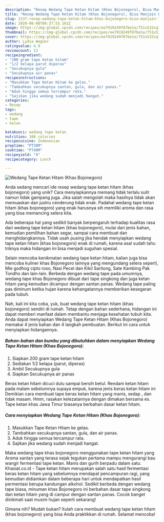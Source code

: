 ```yaml
---
description: "Resep Wedang Tape Ketan Hitam (Khas Bojonegoro), Bisa Manjain Lidah"
title: "Resep Wedang Tape Ketan Hitam (Khas Bojonegoro), Bisa Manjain Lidah"
slug: 3137-resep-wedang-tape-ketan-hitam-khas-bojonegoro-bisa-manjain-lidah
date: 2020-06-08T06:37:53.161Z
image: https://img-global.cpcdn.com/recipes/ee7919249f87be1e/751x532cq70/wedang-tape-ketan-hitam-khas-bojonegoro-foto-resep-utama.jpg
thumbnail: https://img-global.cpcdn.com/recipes/ee7919249f87be1e/751x532cq70/wedang-tape-ketan-hitam-khas-bojonegoro-foto-resep-utama.jpg
cover: https://img-global.cpcdn.com/recipes/ee7919249f87be1e/751x532cq70/wedang-tape-ketan-hitam-khas-bojonegoro-foto-resep-utama.jpg
author: Lydia Wagner
ratingvalue: 4.9
reviewcount: 13
recipeingredient:
- "200 gram tape ketan hitam"
- "1/2 kelapa parut diperas"
- "Secukupnya gula"
- "Secukupnya air panas"
recipeinstructions:
- "Masukkan Tape Ketan Hitam ke gelas."
- "Tambahkan secukupnya santan, gula, dan air panas."
- "Aduk hingga semua tercampur rata."
- "Sajikan jika wedang sudah menjadi hangat."
categories:
- Resep
tags:
- wedang
- tape
- ketan

katakunci: wedang tape ketan 
nutrition: 168 calories
recipecuisine: Indonesian
preptime: "PT38M"
cooktime: "PT40M"
recipeyield: "4"
recipecategory: Lunch

---
```



![Wedang Tape Ketan Hitam (Khas Bojonegoro)](https://img-global.cpcdn.com/recipes/ee7919249f87be1e/751x532cq70/wedang-tape-ketan-hitam-khas-bojonegoro-foto-resep-utama.jpg)

Anda sedang mencari ide resep wedang tape ketan hitam (khas bojonegoro) yang unik? Cara menyiapkannya memang tidak terlalu sulit namun tidak gampang juga. Jika salah mengolah maka hasilnya tidak akan memuaskan dan justru cenderung tidak enak. Padahal wedang tape ketan hitam (khas bojonegoro) yang enak harusnya sih memiliki aroma dan rasa yang bisa memancing selera kita.

Ada beberapa hal yang sedikit banyak berpengaruh terhadap kualitas rasa dari wedang tape ketan hitam (khas bojonegoro), mulai dari jenis bahan, kemudian pemilihan bahan segar, sampai cara membuat dan menghidangkannya. Tidak usah pusing jika hendak menyiapkan wedang tape ketan hitam (khas bojonegoro) enak di rumah, karena asal sudah tahu triknya maka hidangan ini bisa menjadi suguhan spesial.

Selain mencoba kenikmatan wedang tape ketan hitam, kalian juga bisa mencoba kuliner khas Bojonegoro lainnya yang mengundang selera seperti, Mie godhog cipto roso, Nasi Pecel dan Kikil Saritong, Sate Kambing Pak Tondho dan lain-lain. Berbeda dengan wedang tape pada umumnya, wedang tape khas Bojonegoro dibuat dari tape singkong dan juga ketan hitam yang kemudian dicampur dengan santan panas. Wedang tape paling pas diminum ketika hujan karena kehangatannya memberikan kesegaran pada tubuh.


Nah, kali ini kita coba, yuk, buat wedang tape ketan hitam (khas bojonegoro) sendiri di rumah. Tetap dengan bahan sederhana, hidangan ini dapat memberi manfaat dalam membantu menjaga kesehatan tubuh kita. Anda dapat menyiapkan Wedang Tape Ketan Hitam (Khas Bojonegoro) memakai 4 jenis bahan dan 4 langkah pembuatan. Berikut ini cara untuk menyiapkan hidangannya.

<!--inarticleads1-->

##### Bahan-bahan dan bumbu yang dibutuhkan dalam menyiapkan Wedang Tape Ketan Hitam (Khas Bojonegoro):

1. Siapkan 200 gram tape ketan hitam
1. Sediakan 1/2 kelapa (parut, diperas)
1. Ambil Secukupnya gula
1. Siapkan Secukupnya air panas


Beras ketan hitam dicuci dulu sampai bersih betul. Rendam ketan hitam pada malam sebelumnya supaya empuk, karena jenis beras ketan hitam ini Demikian cara membuat tape beras ketan hitam yang manis, sedap , dan tidak masam. Hmm, rasakan kelezatannya dengan dimakan bersama es. Tape ketan khas Jawa Timur biasanya berbahan dasar ketan hitam. 

<!--inarticleads2-->

##### Cara menyiapkan Wedang Tape Ketan Hitam (Khas Bojonegoro):

1. Masukkan Tape Ketan Hitam ke gelas.
1. Tambahkan secukupnya santan, gula, dan air panas.
1. Aduk hingga semua tercampur rata.
1. Sajikan jika wedang sudah menjadi hangat.


Maka wedang tape khas bojonegoro menggunakan tape ketan hitam yang Aroma santan yang terasa sejak tegukan pertama mampu mengurangi bau wangir fermentasi tape ketan. Manis dan gurih berpadu dalam satu. Khasiat.co.id - Tape ketan hitam merupakan salah satu hasil fermentasi beras ketan hitam yang sebelumnya mendapat pencampuran ragi, yang kemudian didiamkan dalam beberapa hari untuk mendapatkan hasil permentasi berupa kandungan alkohol. Sedikit berbeda dengan wedang tape biasa, minuman khas Bojonegoro ini berbahan dasar tape singkong dan ketan hitam yang di campur dengan santan panas. Cocok banget dinikmati saat musim hujan seperti sekarang! 

Gimana nih? Mudah bukan? Itulah cara membuat wedang tape ketan hitam (khas bojonegoro) yang bisa Anda praktikkan di rumah. Selamat mencoba!
